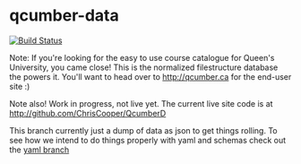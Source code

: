 qcumber-data
============

[![Build Status](https://travis-ci.org/Queens-Hacks/qcumber-data.png?branch=master)](https://travis-ci.org/Queens-Hacks/qcumber-data)

Note: If you're looking for the easy to use course catalogue for Queen's University, you came close! This is the normalized filestructure database the powers it. You'll want to head over to http://qcumber.ca for the end-user site :)

Note also! Work in progress, not live yet. The current live site code is at http://github.com/ChrisCooper/QcumberD


This branch currently just a dump of data as json to get things rolling. To see how we intend to do things properly with yaml and schemas check out the [yaml branch](https://github.com/Queens-Hacks/qcumber-data/tree/yaml)
